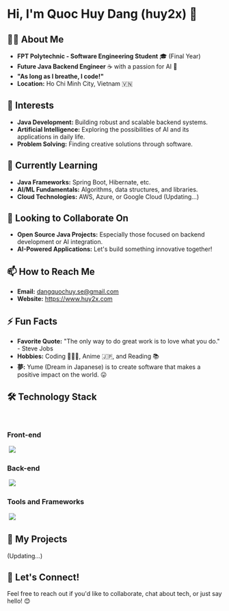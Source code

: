# Hi, I'm Quoc Huy Dang (huy2x) 👋 

## 👨‍💻 About Me

- **FPT Polytechnic - Software Engineering Student** 🎓 (Final Year)
- **Future Java Backend Engineer** ☕ with a passion for AI 🤖
- **"As long as I breathe, I code!"** 
- **Location:** Ho Chi Minh City, Vietnam 🇻🇳

## 🚀 Interests

- **Java Development:** Building robust and scalable backend systems.
- **Artificial Intelligence:** Exploring the possibilities of AI and its applications in daily life.
- **Problem Solving:** Finding creative solutions through software.

## 🌱 Currently Learning

- **Java Frameworks:** Spring Boot, Hibernate, etc.
- **AI/ML Fundamentals:** Algorithms, data structures, and libraries.
- **Cloud Technologies:** AWS, Azure, or Google Cloud (Updating...)

## 🤝 Looking to Collaborate On

- **Open Source Java Projects:** Especially those focused on backend development or AI integration.
- **AI-Powered Applications:**  Let's build something innovative together!

## 📫 How to Reach Me

- **Email:** dangquochuy.se@gmail.com
- **Website:** https://www.huy2x.com

## ⚡ Fun Facts

- **Favorite Quote:** "The only way to do great work is to love what you do." - Steve Jobs
- **Hobbies:** Coding 👨🏻‍💻, Anime 🇯🇵, and Reading 📚
- **夢:**  Yume (Dream in Japanese) is to create software that makes a positive impact on the world. 😛

## 🛠️ Technology Stack

<div>
 <h3>Front-end</h3>
 <img src="https://skillicons.dev/icons?theme=light&i=html,css,js" />
 <h3>Back-end</h3>
 <img src="https://skillicons.dev/icons?theme=light&i=java,spring" />
 <h3>Tools and Frameworks</h3>
 <img src="https://skillicons.dev/icons?theme=light&i=git,github,vscode,eclipse" />
</div>

## 📝 My Projects

(Updating...)

## 💬 Let's Connect!

Feel free to reach out if you'd like to collaborate, chat about tech, or just say hello! 😊
